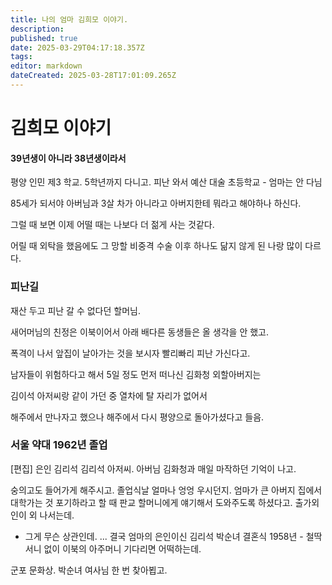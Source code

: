 ```yaml
---
title: 나의 엄마 김희모 이야기.
description: 
published: true
date: 2025-03-29T04:17:18.357Z
tags: 
editor: markdown
dateCreated: 2025-03-28T17:01:09.265Z
---
```


# 김희모 이야기 


#### 39년생이 아니라 38년생이라서 


평양 인민 제3 학교. 5학년까지 다니고.
피난 와서 
예산 대술 초등학교 - 엄마는 안 다님

85세가 되서야 아버님과 3살 차가 아니라고
아버지한테 뭐라고 해야하나 하신다. 

그럴 때 보면 이제 어떨 때는 나보다 더 젊게 사는  것같다. 

어릴 때 외탁을 했음에도 그 망할 비중격 수술 이후 하나도 닮지 않게 된 나랑 많이 다르다.  




### 피난길
재산 두고 피난 갈 수 없다던 할머님.

새어머님의 친정은 이북이어서 아래 배다른 동생들은 올 생각을 안 했고.

폭격이 나서 앞집이 날아가는 것을 보시자 빨리빠리 피난 가신다고.

남자들이 위험하다고 해서 5일 정도 먼저 떠나신 김화청 외할아버지는

김이석 아저씨랑 같이 가던 중 열차에 탈 자리가 없어서

해주에서 만나자고 했으나 해주에서 다시 평양으로 돌아가셨다고 들음.




### 서울 약대 1962년 졸업


[편집] 은인 김리석
김리석 아저씨.
아버님 김화청과 매일 마작하던 기억이 나고.



숭의고도 들어가게 해주시고.
졸업식날 얼마나 엉엉 우시던지.
엄마가 큰 아버지 집에서
대학가는 것 포기하라고 할 때
판교 할머니에게 얘기해서 도와주도록 하셨다고.
출가외인이 외 나서는데.
- 그게 무슨 상관인데.
... 결국 엄마의 은인이신
김리석 박순녀 결혼식 1958년 -
철딱서니 없이
이북의 아주머니 기다리면 어떡하는데.


군포 문화상.
박순녀 여사님 한 번 찾아뵙고.
